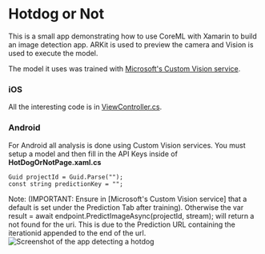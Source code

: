 # Hotdog or Not

This is a small app demonstrating how to use CoreML with Xamarin to build an image detection app. ARKit is used to preview the camera and Vision is used to execute the model.

The model it uses was trained with [Microsoft's Custom Vision service](https://www.customvision.ai).

### iOS
All the interesting code is in [ViewController.cs](HotDogOrNot/ViewController.cs).

### Android
For Android all analysis is done using Custom Vision services. You must setup a model and then fill in the API Keys inside of **HotDogOrNotPage.xaml.cs**

```
Guid projectId = Guid.Parse("");
const string predictionKey = "";
```
Note: (IMPORTANT: Ensure in [Microsoft's Custom Vision service] that a default is set under the Prediction Tab after training). Otherwise the  var result = await endpoint.PredictImageAsync(projectId, stream);  will return a not found for the uri. This is due to the Prediction URL containing the iterationid appended to the end of the url.
![Screenshot of the app detecting a hotdog](Blog/Results.jpg)
